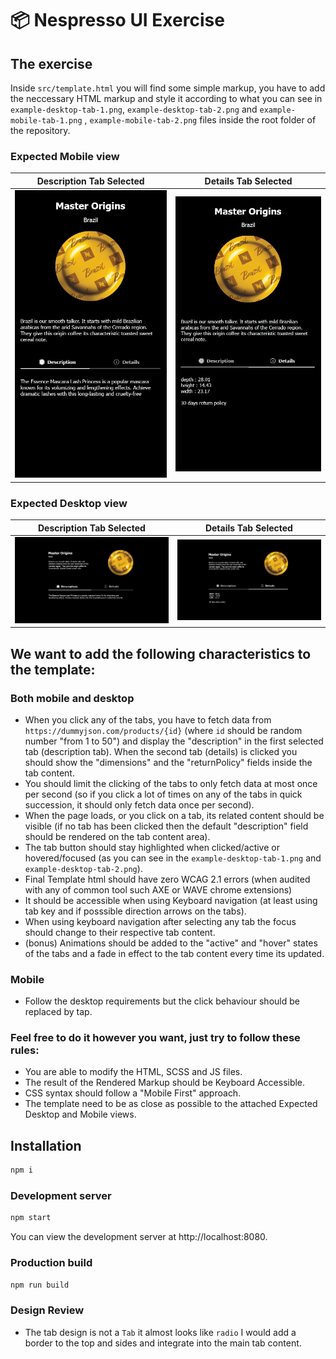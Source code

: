# 📦 Nespresso UI Exercise

## The exercise

Inside `src/template.html` you will find some simple markup, you have to add the neccessary HTML markup and style it according to what you can see in `example-desktop-tab-1.png`, `example-desktop-tab-2.png` and `example-mobile-tab-1.png` , `example-mobile-tab-2.png` files inside the root folder of the repository.

### Expected Mobile view
Description Tab Selected | Details Tab Selected  
:-------------------------:|:-------------------------:
![](example-mobile-tab-1.png)  |  ![](example-mobile-tab-2.png)

### Expected Desktop view
Description Tab Selected | Details Tab Selected  
:-------------------------:|:-------------------------:
![](example-desktop-tab-1.png)  |  ![](example-desktop-tab-2.png)

## We want to add the following characteristics to the template:

### Both mobile and desktop
- When you click any of the tabs, you have to fetch data from `https://dummyjson.com/products/{id}` (where `id` should be random number "from 1 to 50") and display the "description" in the first selected tab (description tab). When the second tab (details) is clicked you should show the "dimensions" and the "returnPolicy" fields inside the tab content.
- You should limit the clicking of the tabs to only fetch data at most once per second (so if you click a lot of times on any of the tabs in quick succession, it should only fetch data once per second).
- When the page loads, or you click on a tab, its related content should be visible (if no tab has been clicked then the default "description" field should be rendered on the tab content area).
- The tab button should stay highlighted when clicked/active or hovered/focused (as you can see in the `example-desktop-tab-1.png` and `example-desktop-tab-2.png`).
- Final Template html should have zero WCAG 2.1 errors (when audited with any of common tool such AXE or WAVE chrome extensions)
- It should be accessible when using Keyboard navigation (at least using tab key and if posssible direction arrows on the tabs).
- When using keyboard navigation after selecting any tab the focus should change to their respective tab content.
- (bonus) Animations should be added to the "active" and "hover" states of the tabs and a fade in effect to the tab content every time its updated.

### Mobile
- Follow the desktop requirements but the click behaviour should be replaced by tap.

### Feel free to do it however you want, just try to follow these rules:

- You are able to modify the HTML, SCSS and JS files.
- The result of the Rendered Markup should be Keyboard Accessible.
- CSS syntax should follow a "Mobile First" approach.
- The template need to be as close as possible to the attached Expected Desktop and Mobile views.

## Installation

```bash
npm i
```

### Development server

```bash
npm start
```

You can view the development server at http://localhost:8080.

### Production build

```bash
npm run build
```

### Design Review

- The tab design is not a `Tab` it almost looks like `radio` I would add a border to the top and sides and integrate into the main tab content.
